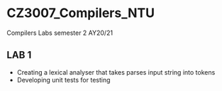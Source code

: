 # CZ3007_Compilers_NTU
Compilers Labs semester 2 AY20/21

## LAB 1

* Creating a lexical analyser that takes parses input string into tokens 
* Developing unit tests for testing 
